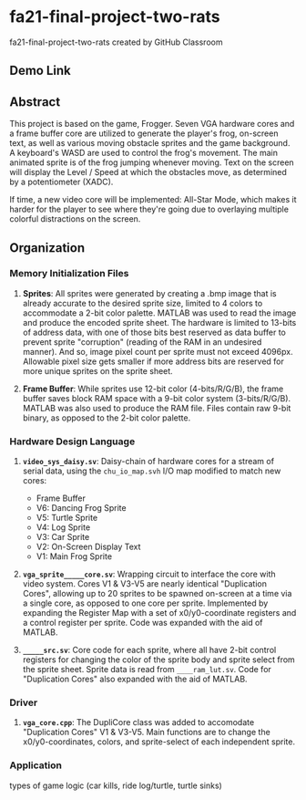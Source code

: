 # fa21-final-project-two-rats
fa21-final-project-two-rats created by GitHub Classroom

## Demo Link



## Abstract

This project is based on the game, Frogger. Seven VGA hardware cores and a frame buffer core are utilized to generate the player's frog, on-screen text, as well as various moving obstacle sprites and the game background. A keyboard's WASD are used to control the frog's movement. The main animated sprite is of the frog jumping whenever moving. Text on the screen will display the Level / Speed at which the obstacles move, as determined by a potentiometer (XADC). 

If time, a new video core will be implemented: All-Star Mode, which makes it harder for the player to see where they're going due to overlaying multiple colorful distractions on the screen.

## Organization

### Memory Initialization Files

1. __Sprites__: All sprites were generated by creating a .bmp image that is already accurate to the desired sprite size, limited to 4 colors to accommodate a 2-bit color palette. MATLAB was used to read the image and produce the encoded sprite sheet. The hardware is limited to 13-bits of address data, with one of those bits best reserved as data buffer to prevent sprite "corruption" (reading of the RAM in an undesired manner). And so, image pixel count per sprite must not exceed 4096px. Allowable pixel size gets smaller if more address bits are reserved for more unique sprites on the sprite sheet.

2. __Frame Buffer__: While sprites use 12-bit color (4-bits/R/G/B), the frame buffer saves block RAM space with a 9-bit color system (3-bits/R/G/B). MATLAB was also used to produce the RAM file. Files contain raw 9-bit binary, as opposed to the 2-bit color palette.


### Hardware Design Language

1. __`video_sys_daisy.sv`__: Daisy-chain of hardware cores for a stream of serial data, using the `chu_io_map.svh` I/O map modified to match new cores:
     - Frame Buffer
     - V6: Dancing Frog Sprite
     - V5: Turtle Sprite
     - V4: Log Sprite
     - V3: Car Sprite
     - V2: On-Screen Display Text
     - V1: Main Frog Sprite

2. __`vga_sprite_____core.sv`__: Wrapping circuit to interface the core with video system. Cores V1 & V3-V5 are nearly identical "Duplication Cores", allowing up to 20 sprites to be spawned on-screen at a time via a single core, as opposed to one core per sprite. Implemented by expanding the Register Map with a set of x0/y0-coordinate registers and a control register per sprite. Code was expanded with the aid of MATLAB.

3. __`_____src.sv`__: Core code for each sprite, where all have 2-bit control registers for changing the color of the sprite body and sprite select from the sprite sheet. Sprite data is read from `____ram_lut.sv`. Code for "Duplication Cores" also expanded with the aid of MATLAB.

### Driver

1. __`vga_core.cpp`__: The DupliCore class was added to accomodate "Duplication Cores" V1 & V3-V5. Main functions are to change the x0/y0-coordinates, colors, and sprite-select of each independent sprite.

### Application

types of game logic (car kills, ride log/turtle, turtle sinks)
